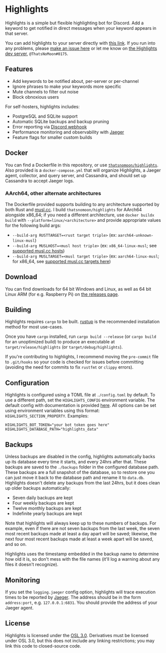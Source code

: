 # Highlights

Highlights is a simple but flexible highlighting bot for Discord. Add a keyword to get notified in direct messages when your keyword appears in that server.

You can add highlights to your server directly with [this link](https://discord.com/api/oauth2/authorize?client_id=740802975576096829&scope=bot+applications.commands). If you run into any problems, please [make an issue here](https://github.com/ThatsNoMoon/highlights/issues/new?template=bug_report.md) or let me know on [the Highlights dev server](https://discord.gg/9phBJ9tzQ2), `@ThatsNoMoon#0175`.

## Features
- Add keywords to be notified about, per-server or per-channel
- Ignore phrases to make your keywords more specific
- Mute channels to filter out noise
- Block obnoxious users

For self-hosters, highlights includes:
- PostgreSQL and SQLite support
- Automatic SQLite backups and backup pruning
- Error reporting via [Discord webhook](https://support.discord.com/hc/en-us/articles/228383668-Intro-to-Webhooks)
- Performance monitoring and observability with [Jaeger](https://jaegertracing.io/)
- Feature flags for smaller custom builds

## Docker
You can find a Dockerfile in this repository, or use [`thatsnomoon/highlights`](https://hub.docker.com/r/thatsnomoon/highlights). Also provided is a `docker-compose.yml` that will organize Highlights, a Jaeger agent, collector, and query server, and Cassandra, and should set up Cassandra to accept Jaeger logs.

### AArch64, other alternate architectures

The Dockerfile provided supports building to any architecture supported by both Rust and [musl.cc](https://musl.cc). I build `thatsnomoon/highlights` for AArch64 alongside x86_64; if you need a different architecture, use `docker buildx build` with `--platform=linux/<architecture>` and provide appropriate values for the following build args:
- `--build-arg RUSTTARGET=<rust target triple>` (ex: `aarch64-unknown-linux-musl`)
- `--build-arg MUSLHOST=<musl host triple>` (ex: `x86_64-linux-musl`; see [supported musl.cc hosts](https://more.musl.cc/10.2.1))
- `--build-arg MUSLTARGET=<musl target triple>` (ex: `aarch64-linux-musl`; for x86_64, see [supported musl.cc targets here](https://more.musl.cc/10.2.1/x86_64-linux-musl))

## Download
You can find downloads for 64 bit Windows and Linux, as well as 64 bit Linux ARM (for e.g. Raspberry Pi) on [the releases page](https://github.com/ThatsNoMoon/highlights/releases/).

## Building
Highlights requires `cargo` to be built. [rustup](https://rustup.rs) is the recommended installation method for most use-cases.

Once you have `cargo` installed, run `cargo build --release` (or `cargo build` for an unoptimized build) to produce an executable at `target/release/highlights` (or `target/debug/highlights`).

If you're contributing to highlights, I recommend moving the `pre-commit` file to `.git/hooks` so your code is checked for issues before committing (avoiding the need for commits to fix `rustfmt` or `clippy` errors).

## Configuration

Highlights is configured using a TOML file at `./config.toml` by default. To use a different path, set the `HIGHLIGHTS_CONFIG` environment variable. The default config with documentation is provided [here](example_config.toml). All options can be set using environment variables using this format: `HIGHLIGHTS_SECTION_PROPERTY`. Examples:
```
HIGHLIGHTS_BOT_TOKEN="your bot token goes here"
HIGHLIGHTS_DATABASE_PATH="highlights_data"
```

## Backups

Unless backups are disabled in the config, highlights automatically backs up its database every time it starts, and every 24hrs after that. These backups are saved to the `./backups` folder in the configured database path. These backups are a full snapshot of the database, so to restore one you can just move it back to the database path and rename it to `data.db`. Highlights doesn't delete any backups from the last 24hrs, but it does clean up older backups automatically:
- Seven daily backups are kept
- Four weekly backups are kept
- Twelve monthly backups are kept
- Indefinite yearly backups are kept

Note that highlights will always keep up to these numbers of backups. For example, even if there are not seven backups from the last week, the seven most recent backups made at least a day apart will be saved; likewise, the next four most recent backups made at least a week apart will be saved, and so on.

Highlights uses the timestamp embedded in the backup name to determine how old it is, so don't mess with the file names (it'll log a warning about any files it doesn't recognize).

## Monitoring

If you set the `logging.jaeger` config option, highlights will trace execution times to be reported by [Jaeger](https://jaegertracing.io/). The address should be in the form `address:port`, e.g. `127.0.0.1:6831`. You should provide the address of your Jaeger agent.

## License

Highlights is licensed under the [OSL 3.0](https://choosealicense.com/licenses/osl-3.0/). Derivatives must be licensed under OSL 3.0, but this does not include any linking restrictions; you may link this code to closed-source code.

